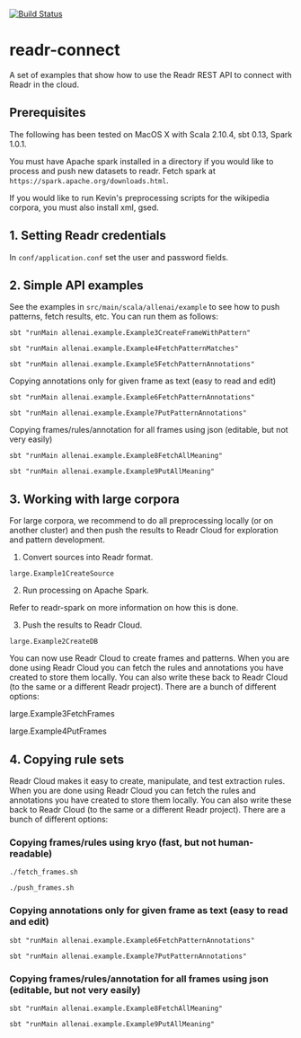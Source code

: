 [![Build Status](https://api.shippable.com/projects/53f2e991c4f33e48022b5360/badge/master)](https://www.shippable.com/projects/53f2e991c4f33e48022b5360)

# readr-connect

A set of examples that show how to use the Readr REST API to connect with Readr in the cloud.

## Prerequisites

The following has been tested on MacOS X with Scala 2.10.4, sbt 0.13, Spark 1.0.1.

You must have Apache spark installed in a directory if you would like to process and push new datasets to readr. Fetch spark at `https://spark.apache.org/downloads.html`.

If you would like to run Kevin's preprocessing scripts for the wikipedia corpora, you must also install xml, gsed. 

## 1. Setting Readr credentials

In `conf/application.conf` set the user and password fields.

## 2. Simple API examples

See the examples in `src/main/scala/allenai/example` to see how to push patterns, fetch results, etc. You can run them as follows:

`sbt "runMain allenai.example.Example3CreateFrameWithPattern"`

`sbt "runMain allenai.example.Example4FetchPatternMatches"`

`sbt "runMain allenai.example.Example5FetchPatternAnnotations"`

Copying annotations only for given frame as text (easy to read and edit)

`sbt "runMain allenai.example.Example6FetchPatternAnnotations"`

`sbt "runMain allenai.example.Example7PutPatternAnnotations"`

Copying frames/rules/annotation for all frames using json (editable, but not very easily)

`sbt "runMain allenai.example.Example8FetchAllMeaning"`

`sbt "runMain allenai.example.Example9PutAllMeaning"`


## 3. Working with large corpora

For large corpora, we recommend to do all preprocessing locally (or on another cluster) and then push the results to Readr Cloud for exploration and pattern development.

1. Convert sources into Readr format. 

`large.Example1CreateSource`

2. Run processing on Apache Spark.

Refer to readr-spark on more information on how this is done.

3. Push the results to Readr Cloud.

`large.Example2CreateDB`

You can now use Readr Cloud to create frames and patterns. When you are done using Readr Cloud you can fetch the rules and annotations you have created to store them locally. You can also write these back to Readr Cloud (to the same or a different Readr project). There are a bunch of different options:

large.Example3FetchFrames

large.Example4PutFrames

## 4. Copying rule sets

Readr Cloud makes it easy to create, manipulate, and test extraction rules. When you are done using Readr Cloud you can fetch the rules and annotations you have created to store them locally. You can also write these back to Readr Cloud (to the same or a different Readr project). There are a bunch of different options:

### Copying frames/rules using kryo (fast, but not human-readable)

`./fetch_frames.sh`

`./push_frames.sh`
 
### Copying annotations only for given frame as text (easy to read and edit)
    
`sbt "runMain allenai.example.Example6FetchPatternAnnotations"`

`sbt "runMain allenai.example.Example7PutPatternAnnotations"`
    
### Copying frames/rules/annotation for all frames using json (editable, but not very easily)

`sbt "runMain allenai.example.Example8FetchAllMeaning"`

`sbt "runMain allenai.example.Example9PutAllMeaning"`

